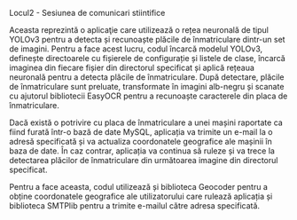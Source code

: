 Locul2 - Sesiunea de comunicari stiintifice

Aceasta reprezintă o aplicaţie care utilizează o rețea neuronală de tipul YOLOv3 pentru a detecta și recunoaște plăcile de înmatriculare dintr-un set de imagini. Pentru a face acest lucru, codul încarcă modelul YOLOv3, definește directoarele cu fișierele de configurație și listele de clase, încarcă imaginea din fiecare fișier din directorul specificat și aplică rețeaua neuronală pentru a detecta plăcile de înmatriculare. După detectare, plăcile de înmatriculare sunt preluate, transformate în imagini alb-negru și scanate cu ajutorul bibliotecii EasyOCR pentru a recunoaște caracterele din placa de înmatriculare.

Dacă există o potrivire cu placa de înmatriculare a unei mașini raportate ca fiind furată într-o bază de date MySQL, aplicația va trimite un e-mail la o adresă specificată și va actualiza coordonatele geografice ale mașinii în baza de date. În caz contrar, aplicația va continua să ruleze și va trece la detectarea plăcilor de înmatriculare din următoarea imagine din directorul specificat.

Pentru a face aceasta, codul utilizează și biblioteca Geocoder pentru a obține coordonatele geografice ale utilizatorului care rulează aplicația și biblioteca SMTPlib pentru a trimite e-mailul către adresa specificată.
